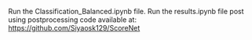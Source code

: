 Run the Classification_Balanced.ipynb file.
Run the results.ipynb file post using postprocessing code available at: https://github.com/Siyaosk129/ScoreNet
